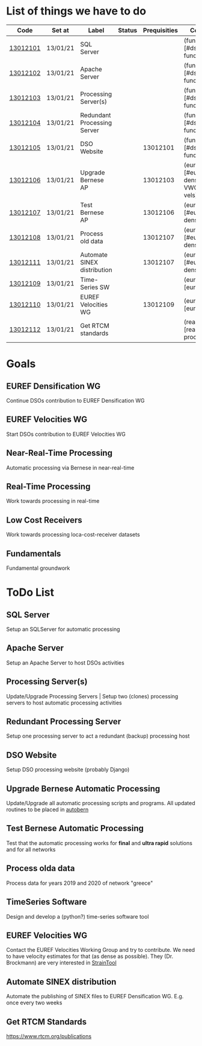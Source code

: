 # List of things we have to do

Code                  |Set at    | Label                       | Status            | Prequisities | Comment
----------------------|----------|-----------------------------|-------------------|--------------|-------
[13012101](#13012101) | 13/01/21 | SQL Server                  |                   |              | (fundamental)[#dso-fundamentals]
[13012102](#13012102) | 13/01/21 | Apache Server               |                   |              | (fundamental)[#dso-fundamentals]
[13012103](#13012103) | 13/01/21 | Processing Server(s)        |                   |              | (fundamental)[#dso-fundamentals]
[13012104](#13012104) | 13/01/21 | Redundant Processing Server |                   |              | (fundamental)[#dso-fundamentals]
[13012105](#13012105) | 13/01/21 | DSO Website                 |                   | 13012101     | (fundamental)[#dso-fundamentals]
[13012106](#13012106) | 13/01/21 | Upgrade Bernese AP          |                   | 13012103     | (euref DWG)[#euref-dens], (euref VWG)[euref-vels]
[13012107](#13012107) | 13/01/21 | Test Bernese AP             |                   | 13012106     | (euref DWG)[#euref-dens]
[13012108](#13012108) | 13/01/21 | Process old data            |                   | 13012107     | (euref DWG)[#euref-dens]
[13012111](#13012111) | 13/01/21 | Automate SINEX distribution |                   | 13012107     | (euref DWG)[#euref-dens]
[13012109](#13012109) | 13/01/21 | Time-Series SW              |                   |              | (euref VWG)[euref-vels]
[13012110](#13012110) | 13/01/21 | EUREF Velocities WG         |                   | 13012109     | (euref VWG)[euref-vels]
[13012112](#13012112) | 13/01/21 | Get RTCM standards          |                   |              | (real time)[real-time-proc]


# Goals

## EUREF Densification WG <a id="euref-dens"></a>
Continue DSOs contribution to EUREF Densification WG

## EUREF Velocities WG <a id="euref-vels"></a>
Start DSOs contribution to EUREF Velocities WG

## Near-Real-Time Processing <a id="near-real-time-proc"></a>
Automatic processing via Bernese in near-real-time

## Real-Time Processing <a id="real-time-proc"></a>
Work towards processing in real-time

## Low Cost Receivers <a id="low-cost-rec"></a>
Work towards processing loca-cost-receiver datasets

## Fundamentals <a id="dso-fundamentals"></a>
Fundamental groundwork

# ToDo List

## SQL Server <a id="13012101"></a>
Setup an SQLServer for automatic processing

## Apache Server <a id="13012102"></a>
Setup an Apache Server to host DSOs activities

## Processing Server(s) <a id="13012103"></a>
Update/Upgrade Processing Servers | Setup two (clones) processing servers to host automatic processing activities

## Redundant Processing Server <a id="13012104"></a>
Setup one processing server to act a redundant (backup) processing host

## DSO Website <a id="13012105"></a>
Setup DSO processing website (probably Django)

## Upgrade Bernese Automatic Processing <a id="13012106"></a>
Update/Upgrade all automatic processing scripts and programs. All updated routines to be placed in [autobern](https://github.com/DSOlab/autobern.git)

## Test Bernese Automatic Processing <a id="13012107"></a>
Test that the automatic processing works for **final** and **ultra rapid** solutions and for all networks

## Process olda data <a id="13012108"></a>
Process data for years 2019 and 2020 of network "greece"

## TimeSeries Software <a id="13012109"></a>
Design and develop a (python?) time-series software tool

## EUREF Velocities WG <a id="13012110"></a>
Contact the EUREF Velocities Working Group and try to contribute. We need to have velocity estimates for that (as dense as possible). They (Dr. Brockmann) are very interested in [StrainTool](https://github.com/DSOlab/StrainTool.git)

## Automate SINEX distribution <a id="13012111"></a>
Automate the publishing of SINEX files to EUREF Densification WG. E.g. once every two weeks

## Get RTCM Standards <a id="13012112"></a>
https://www.rtcm.org/publications

